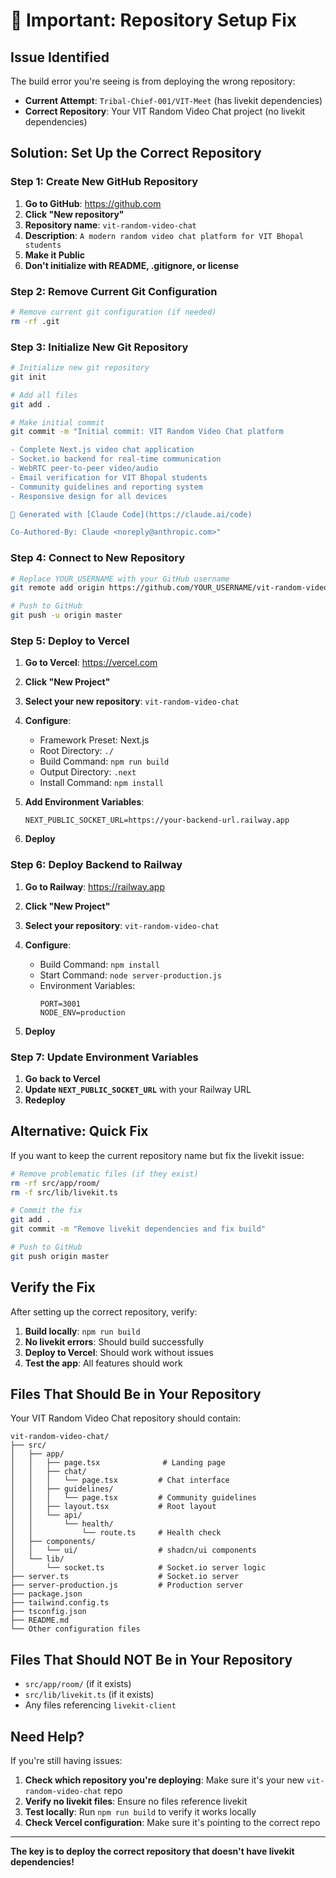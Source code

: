 # 🚨 Important: Repository Setup Fix

## Issue Identified

The build error you're seeing is from deploying the wrong repository:
- **Current Attempt**: `Tribal-Chief-001/VIT-Meet` (has livekit dependencies)
- **Correct Repository**: Your VIT Random Video Chat project (no livekit dependencies)

## Solution: Set Up the Correct Repository

### Step 1: Create New GitHub Repository

1. **Go to GitHub**: https://github.com
2. **Click "New repository"**
3. **Repository name**: `vit-random-video-chat`
4. **Description**: `A modern random video chat platform for VIT Bhopal students`
5. **Make it Public**
6. **Don't initialize with README, .gitignore, or license**

### Step 2: Remove Current Git Configuration

```bash
# Remove current git configuration (if needed)
rm -rf .git
```

### Step 3: Initialize New Git Repository

```bash
# Initialize new git repository
git init

# Add all files
git add .

# Make initial commit
git commit -m "Initial commit: VIT Random Video Chat platform

- Complete Next.js video chat application
- Socket.io backend for real-time communication
- WebRTC peer-to-peer video/audio
- Email verification for VIT Bhopal students
- Community guidelines and reporting system
- Responsive design for all devices

🤖 Generated with [Claude Code](https://claude.ai/code)

Co-Authored-By: Claude <noreply@anthropic.com>"
```

### Step 4: Connect to New Repository

```bash
# Replace YOUR_USERNAME with your GitHub username
git remote add origin https://github.com/YOUR_USERNAME/vit-random-video-chat.git

# Push to GitHub
git push -u origin master
```

### Step 5: Deploy to Vercel

1. **Go to Vercel**: https://vercel.com
2. **Click "New Project"**
3. **Select your new repository**: `vit-random-video-chat`
4. **Configure**:
   - Framework Preset: Next.js
   - Root Directory: `./`
   - Build Command: `npm run build`
   - Output Directory: `.next`
   - Install Command: `npm install`

5. **Add Environment Variables**:
   ```
   NEXT_PUBLIC_SOCKET_URL=https://your-backend-url.railway.app
   ```

6. **Deploy**

### Step 6: Deploy Backend to Railway

1. **Go to Railway**: https://railway.app
2. **Click "New Project"**
3. **Select your repository**: `vit-random-video-chat`
4. **Configure**:
   - Build Command: `npm install`
   - Start Command: `node server-production.js`
   - Environment Variables:
     ```
     PORT=3001
     NODE_ENV=production
     ```

5. **Deploy**

### Step 7: Update Environment Variables

1. **Go back to Vercel**
2. **Update `NEXT_PUBLIC_SOCKET_URL`** with your Railway URL
3. **Redeploy**

## Alternative: Quick Fix

If you want to keep the current repository name but fix the livekit issue:

```bash
# Remove problematic files (if they exist)
rm -rf src/app/room/
rm -f src/lib/livekit.ts

# Commit the fix
git add .
git commit -m "Remove livekit dependencies and fix build"

# Push to GitHub
git push origin master
```

## Verify the Fix

After setting up the correct repository, verify:

1. **Build locally**: `npm run build`
2. **No livekit errors**: Should build successfully
3. **Deploy to Vercel**: Should work without issues
4. **Test the app**: All features should work

## Files That Should Be in Your Repository

Your VIT Random Video Chat repository should contain:

```
vit-random-video-chat/
├── src/
│   ├── app/
│   │   ├── page.tsx              # Landing page
│   │   ├── chat/
│   │   │   └── page.tsx         # Chat interface
│   │   ├── guidelines/
│   │   │   └── page.tsx         # Community guidelines
│   │   ├── layout.tsx           # Root layout
│   │   └── api/
│   │       └── health/
│   │           └── route.ts     # Health check
│   ├── components/
│   │   └── ui/                  # shadcn/ui components
│   └── lib/
│       └── socket.ts            # Socket.io server logic
├── server.ts                    # Socket.io server
├── server-production.js         # Production server
├── package.json
├── tailwind.config.ts
├── tsconfig.json
├── README.md
└── Other configuration files
```

## Files That Should NOT Be in Your Repository

- `src/app/room/` (if it exists)
- `src/lib/livekit.ts` (if it exists)
- Any files referencing `livekit-client`

## Need Help?

If you're still having issues:

1. **Check which repository you're deploying**: Make sure it's your new `vit-random-video-chat` repo
2. **Verify no livekit files**: Ensure no files reference livekit
3. **Test locally**: Run `npm run build` to verify it works locally
4. **Check Vercel configuration**: Make sure it's pointing to the correct repo

---

**The key is to deploy the correct repository that doesn't have livekit dependencies!**